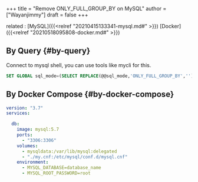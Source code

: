+++
title = "Remove ONLY_FULL_GROUP_BY on MySQL"
author = ["Wayanjimmy"]
draft = false
+++

related
: [MySQL]({{<relref "20210415133341-mysql.md#" >}}) [Docker]({{<relref "20210518095808-docker.md#" >}})


## By Query {#by-query}

Connect to mysql shell, you can use tools like mycli for this.

```sql
SET GLOBAL sql_mode=(SELECT REPLACE(@@sql_mode,'ONLY_FULL_GROUP_BY',''));
```


## By Docker Compose {#by-docker-compose}

```yaml
version: "3.7"
services:

  db:
    image: mysql:5.7
    ports:
      - "3306:3306"
    volumes:
      - mysqldata:/var/lib/mysql:delegated
      - "./my.cnf:/etc/mysql/conf.d/mysql.cnf"
    environment:
      - MYSQL_DATABASE=database_name
      - MYSQL_ROOT_PASSWORD=root
```
